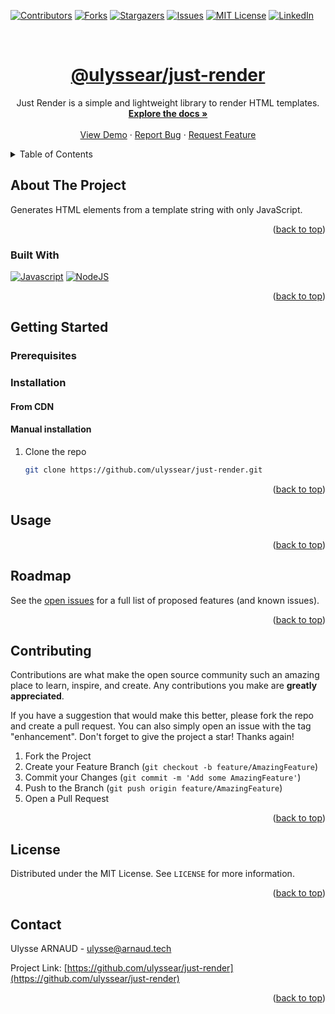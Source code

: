 <a name="readme-top"></a>

[![Contributors][contributors-shield]][contributors-url]
[![Forks][forks-shield]][forks-url]
[![Stargazers][stars-shield]][stars-url]
[![Issues][issues-shield]][issues-url]
[![MIT License][license-shield]][license-url]
[![LinkedIn][linkedin-shield]][linkedin-url]



<!-- PROJECT LOGO -->
<br />
<div align="center">
  <a href="https://github.com/ulyssear/just-render">
    <h1 align="center">@ulyssear/just-render</h1>
  </a>

  <p align="center">
    Just Render is a simple and lightweight library to render HTML templates.
    <br />
    <a href="https://github.com/ulyssear/just-render"><strong>Explore the docs »</strong></a>
    <br />
    <br />
    <a href="https://github.com/ulyssear/just-render">View Demo</a>
    ·
    <a href="https://github.com/ulyssear/just-render/issues">Report Bug</a>
    ·
    <a href="https://github.com/ulyssear/just-render/issues">Request Feature</a>
  </p>
</div>



<!-- TABLE OF CONTENTS -->
<details>
  <summary>Table of Contents</summary>
  <ol>
    <li>
      <a href="#about-the-project">About The Project</a>
      <ul>
        <li><a href="#built-with">Built With</a></li>
      </ul>
    </li>
    <li>
      <a href="#getting-started">Getting Started</a>
      <ul>
        <li><a href="#prerequisites">Prerequisites</a></li>
        <li><a href="#installation">Installation</a></li>
      </ul>
    </li>
    <li><a href="#usage">Usage</a></li>
    <li><a href="#roadmap">Roadmap</a></li>
    <li><a href="#contributing">Contributing</a></li>
    <li><a href="#license">License</a></li>
    <li><a href="#contact">Contact</a></li>
    <!-- <li><a href="#acknowledgments">Acknowledgments</a></li> -->
  </ol>
</details>



<!-- ABOUT THE PROJECT -->
## About The Project

<!-- TODO : ADD dynamic examples -->

Generates HTML elements from a template string with only JavaScript.

<p align="right">(<a href="#readme-top">back to top</a>)</p>



### Built With

[![Javascript][Javascript-shield]][Javascript-url]
[![NodeJS][NodeJS-shield]][NodeJS-url]


<p align="right">(<a href="#readme-top">back to top</a>)</p>



<!-- GETTING STARTED -->
## Getting Started



### Prerequisites



### Installation

#### From CDN

<!-- TODO -->

#### Manual installation

1. Clone the repo
   ```sh
   git clone https://github.com/ulyssear/just-render.git
   ```

<p align="right">(<a href="#readme-top">back to top</a>)</p>



<!-- USAGE EXAMPLES -->
## Usage

<!-- TODO : ADD examples -->

<p align="right">(<a href="#readme-top">back to top</a>)</p>



<!-- ROADMAP -->
## Roadmap

<!-- TODO : ADD roadmap
- [ ] Feature 1
- [ ] Feature 2
- [ ] Feature 3
    - [ ] Nested Feature
-->
See the [open issues](https://github.com/ulyssear/just-render/issues) for a full list of proposed features (and known issues).

<p align="right">(<a href="#readme-top">back to top</a>)</p>



<!-- CONTRIBUTING -->
## Contributing

Contributions are what make the open source community such an amazing place to learn, inspire, and create. Any contributions you make are **greatly appreciated**.

If you have a suggestion that would make this better, please fork the repo and create a pull request. You can also simply open an issue with the tag "enhancement".
Don't forget to give the project a star! Thanks again!

1. Fork the Project
2. Create your Feature Branch (`git checkout -b feature/AmazingFeature`)
3. Commit your Changes (`git commit -m 'Add some AmazingFeature'`)
4. Push to the Branch (`git push origin feature/AmazingFeature`)
5. Open a Pull Request

<p align="right">(<a href="#readme-top">back to top</a>)</p>



<!-- LICENSE -->
## License

Distributed under the MIT License. See `LICENSE` for more information.

<p align="right">(<a href="#readme-top">back to top</a>)</p>



<!-- CONTACT -->
## Contact

Ulysse ARNAUD - ulysse@arnaud.tech

Project Link: [https://github.com/ulyssear/just-render](https://github.com/ulyssear/just-render)

<p align="right">(<a href="#readme-top">back to top</a>)</p>



<!-- TODO : ACKNOWLEDGMENTS ?
## Acknowledgments

* []()
* []()
* []()
<p align="right">(<a href="#readme-top">back to top</a>)</p>

-->


<!-- MARKDOWN LINKS & IMAGES -->
<!-- https://www.markdownguide.org/basic-syntax/#reference-style-links -->
[contributors-shield]: https://img.shields.io/github/contributors/ulyssear/just-render.svg?style=for-the-badge
[contributors-url]: https://github.com/ulyssear/just-render/graphs/contributors
[forks-shield]: https://img.shields.io/github/forks/ulyssear/just-render.svg?style=for-the-badge
[forks-url]: https://github.com/ulyssear/just-render/network/members
[stars-shield]: https://img.shields.io/github/stars/ulyssear/just-render.svg?style=for-the-badge
[stars-url]: https://github.com/ulyssear/just-render/stargazers
[issues-shield]: https://img.shields.io/github/issues/ulyssear/just-render.svg?style=for-the-badge
[issues-url]: https://github.com/ulyssear/just-render/issues
[license-shield]: https://img.shields.io/github/license/ulyssear/just-render.svg?style=for-the-badge
[license-url]: https://github.com/ulyssear/just-render/blob/master/LICENSE
[linkedin-shield]: https://img.shields.io/badge/-LinkedIn-black.svg?style=for-the-badge&logo=linkedin&colorB=555
[linkedin-url]: https://linkedin.com/in/ulyssearnaud
[product-screenshot]: images/screenshot.png
[JavaScript-shield]: https://img.shields.io/badge/JavaScript-323330?style=for-the-badge&logo=javascript&logoColor=F7DF1E
[JavaScript-url]: https://www.javascript.com/
[NodeJS-shield]: https://img.shields.io/badge/Node.js-43853D?style=for-the-badge&logo=node.js&logoColor=white
[NodeJS-url]: https://nodejs.org/en/